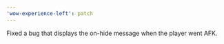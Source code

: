 ```yaml
---
'wow-experience-left': patch
---
```


Fixed a bug that displays the on-hide message when the player went AFK.
